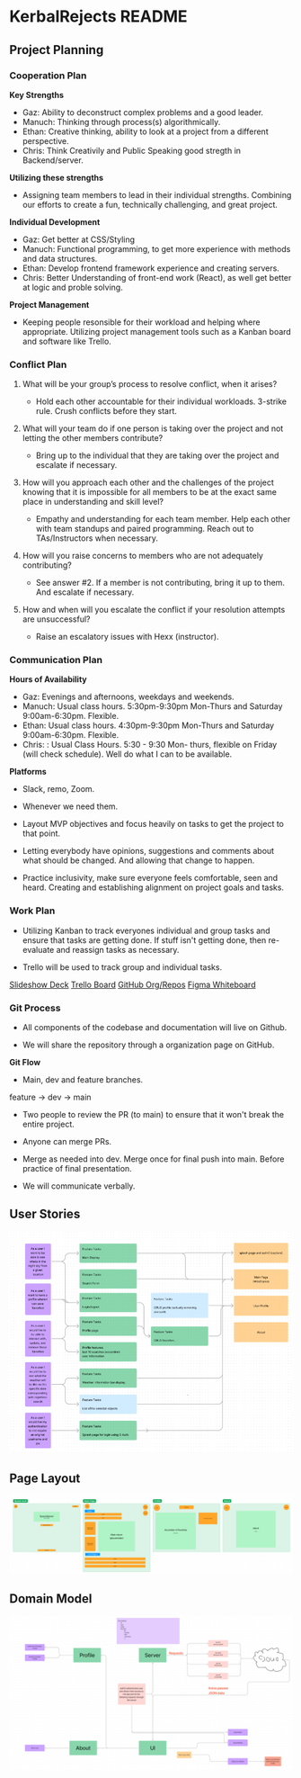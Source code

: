 # KerbalRejects README

## Project Planning

### Cooperation Plan

**Key Strengths**

* Gaz: Ability to deconstruct complex problems and a good leader.
* Manuch: Thinking through process(s) algorithmically. 
* Ethan: Creative thinking, ability to look at a project from a different perspective.
* Chris: Think Creativily and Public Speaking good stregth in Backend/server.

**Utilizing these strengths**

* Assigning team members to lead in their individual strengths. Combining our efforts to create a fun, technically challenging, and great project.

**Individual Development**

* Gaz: Get better at CSS/Styling
* Manuch: Functional programming, to get more experience with methods and data structures.
* Ethan: Develop frontend framework experience and creating servers.
* Chris: Better Understanding of front-end work (React), as well get better at logic and proble solving.

**Project Management**

* Keeping people resonsible for their workload and helping where appropriate. Utilizing project management tools such as a Kanban board and software like Trello.

### Conflict Plan
1. What will be your group’s process to resolve conflict, when it arises?

    * Hold each other accountable for their individual workloads. 3-strike rule. Crush conflicts before they start.

2. What will your team do if one person is taking over the project and not letting the other members contribute?

    * Bring up to the individual that they are taking over the project and escalate if necessary.

3. How will you approach each other and the challenges of the project knowing that it is impossible for all members to be at the exact same place in understanding and skill level?

    * Empathy and understanding for each team member. Help each other with team standups and paired programming. Reach out to TAs/Instructors when necessary.

4. How will you raise concerns to members who are not adequately contributing?

    * See answer #2. If a member is not contributing, bring it up to them. And escalate if necessary.

5. How and when will you escalate the conflict if your resolution attempts are unsuccessful?

    * Raise an escalatory issues with Hexx (instructor).

### Communication Plan

**Hours of Availability**

* Gaz: Evenings and afternoons, weekdays and weekends.
* Manuch: Usual class hours. 5:30pm-9:30pm Mon-Thurs and Saturday 9:00am-6:30pm. Flexible.
* Ethan: Usual class hours. 4:30pm-9:30pm Mon-Thurs and Saturday 9:00am-6:30pm. Flexible.
* Chris: : Usual Class Hours. 5:30 - 9:30 Mon- thurs, flexible on Friday (will check schedule). Well do what I can to be available. 

**Platforms**

* Slack, remo, Zoom.

* Whenever we need them.

* Layout MVP objectives and focus heavily on tasks to get the project to that point.

* Letting everybody have opinions, suggestions and comments about what should be changed. And allowing that change to happen.

* Practice inclusivity, make sure everyone feels comfortable, seen and heard. Creating and establishing alignment on project goals and tasks.

### Work Plan

* Utilizing Kanban to track everyones individual and group tasks and ensure that tasks are getting done. If stuff isn't getting done, then re-evaluate and reassign tasks as necessary.

* Trello will be used to track group and individual tasks.

[Slideshow Deck](https://docs.google.com/document/d/1SEJjSn--AqEZrDbxtRhJL_nMpoaS65yRY6RJfgWDBdA/edit?usp=sharing)
[Trello Board](https://trello.com/b/9HvUfNgz)
[GitHub Org/Repos](https://github.com/orgs/KerbalRejects/repositories)
[Figma Whiteboard](https://www.figma.com/file/DbtYtDU61NUaAE2F0OAxvc/Wireframe)

### Git Process

* All components of the codebase and documentation will live on Github.

* We will share the repository through a organization page on GitHub.

**Git Flow**

* Main, dev and feature branches.

feature -> dev -> main

* Two people to review the PR (to main) to ensure that it won't break the entire project.

* Anyone can merge PRs.

* Merge as needed into dev. Merge once for final push into main. Before practice of final presentation.

* We will communicate verbally.

## User Stories

![UserStories](assets/UserStories.png)

## Page Layout

![PageLayout](assets/PageLayout.png)

## Domain Model

![DomainModel](assets/DomainModel.png)




